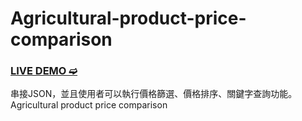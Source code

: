 # Agricultural-product-price-comparison
### [LIVE DEMO ➫](https://codepen.io/BlackDog1121/pen/qBKGeWx)
串接JSON，並且使用者可以執行價格篩選、價格排序、關鍵字查詢功能。
Agricultural product price comparison
